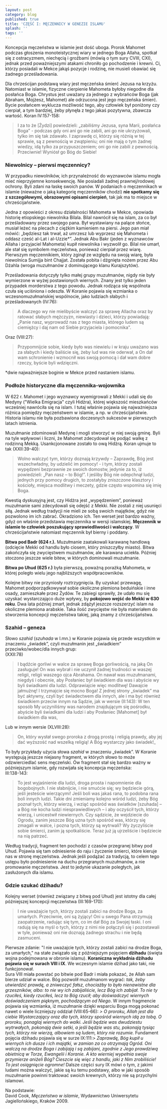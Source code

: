 ```yaml
---
layout: post
category: blog
published: true
title: 'CZĘŚĆ I: MĘCZENNICY W GENEZIE ISLAMU'
splash: ''
tags: ''
---
```

Koncepcja męczeństwa w islamie jest dość uboga. Prorok Mahomet podczas głoszenia monoteistycznej wiary w jednego Boga Allaha, spotkał się z ostracyzmem, niechęcią i groźbami (mówią o tym sury CVIII, CXI), jednak przed poważniejszymi atakami chroniło go pochodzenie i krewni. Ci, którzy posiadali w Mekce jakąś pozycje i rodzinę, nie musieli obawiać się żadnego prześladowania.

<!--more-->

Dla chrześcijan podstawą wiary jest męczeńska śmierć Jezusa na krzyżu. Natomiast w islamie, fizyczne cierpienie Mahometa byłoby niegodne dla posłańca Boga. Chrystus jest uważany za jednego z wybrańców Boga (jak Abraham, Mojżesz, Mahomet) ale odrzucona jest jego męczeńska śmierć. Bycie posłańcem wyklucza możliwość tego, aby człowiek był poniżony czy cierpiał, a tym bardziej, żeby płynęła z tego jakaś pozytywna, zbawcza wartość.
Koran IV:157-158:

> I za to że [Żydzi] powiedzieli: „zabiliśmy Jezusa, syna Marii, posłańca Boga” - podczas gdy oni ani go nie zabili, ani go nie ukrzyżowali, tylko im się tak zdawało. I zaprawdę ci, którzy się różnią w tej sprawie, są z pewnością w zwątpieniu; oni nie mają o tym żadnej wiedzy, idą tylko za przypuszczeniem; oni go nie zabili z pewnością. Przeciwnie! Wyniósł go Bóg do Siebie!

### Niewolnicy – pierwsi męczennicy?

W przypadku niewolników, ich przynależność do wyznawców islamu mogła mieć nieprzyjemne konsekwencję. Nie posiadali żadnej prawnej/rodowej ochrony. Byli zdani na łaskę swoich panów.
W podaniach o męczennikach w islamie (nieważne o jaką kategorię męczenników chodzi) **nie spotkamy się z szczegółowymi, obrazowymi opisami cierpień**, tak jak ma to miejsce w chrześcijaństwie.

Jedna z opowieści z okresu działalności Mahometa w Mekce, opowiada historię etiopskiego niewolnika Bilala. Bilal nawrócił się na islam, za co był prześladowany przez swojego pana. Był wystawiany na palące słońce, musiał leżeć na plecach z ciężkim kamieniem na piersi. Jego pan miał mówić: „będziesz tak trwał, aż umrzesz lub wyprzesz się Mahometa i oddasz cześć al-Lat i al-Uzzie*”. Jednak Abu Bakr (jeden z wyznawców Allaha i przyjaciel Mahometa) kupił niewolnika i wyzwolił go. Bilal nie umarł, ale stał się symbolem męczeństwa, ponieważ cierpiał przez wiarę.
Pierwszym męczennikiem, który zginął ze względu na swoją wiarę, była niewolnica Sumijja bint Chajjat. Została pobita i dźgnięta nożem przez Abu Dżahla (wroga muzułmanów z dominującego klanu Kurajszytów).

Prześladowania dotyczyły tylko małej grupy muzułmanów, nigdy nie były wymierzone w wyżej postawionych wiernych. Znany jest tylko jeden przypadek morderstwa z tego powodu. Jednak rodząca się wspólnota czuła się uciśniona i odeszła.
W Koranie pojawia się wzmianka o wczesnomuzułmańskiej wspólnocie, jako ludziach słabych i prześladowanych (IV:76): 

> A dlaczego wy nie mielibyście walczyć za sprawę Allacha oraz by ratować słabych mężczyzn, niewiasty i dzieci, którzy powiadają: „Panie nasz, wyprowadź nas z tego miasta, którego ludem są ciemiężcy i daj nam od Siebie przyjaciela i pomocnika".

Oraz (VIII:27): 

> Przypomnijcie sobie, kiedy było was niewielu i w kraju uważano was za słabych i kiedy baliście się, żeby lud was nie oderwał, a On dał wam schronienie i wzmocnił was swoją pomocą i dał wam dobre rzeczy, byście byli wdzięczni.

*dwie najważniejsze boginie w Mekce przed nastaniem islamu. 

### Podłoże historyczne dla męczennika-wojownika
W 622 r. Mahomet i jego wyznawcy wyemigrowali z Mekki i udali się do Medyny ("Wielka Emigracja" czyli Hidżra), której większość mieszkańców wcześniej nawróciła się na islam. I tutaj właśnie pojawia się najważniejsza różnica pomiędzy męczeństwem w islamie, a np. w chrześcijaństwie. Historia islamu nie była pozbawiona doczesnych sukcesów w pierwszych latach istnienia. 

Muzułmanie zdominowali Medynę i mogli stworzyć w niej swoją gminę. Byli na tyle wpływowi i liczni, że Mahomet zdecydował się podjąć walkę z rodzinną Mekką. Usankcjonowane zostało to ową Hidżrą. 
Koran ujmuje to tak (XXII:39-40):

> Wolno walczyć tym, którzy doznają krzywdy – Zaprawdę, Bóg jest wszechwładny, by udzielić im pomocy! - i tym, którzy zostali wypędzeni bezprawnie ze swoich domostw, jedynie za to, iż powiedzieli: „Pan nasz – to Bóg!”. I jeśliby Bóg nie odepchnął ludzi, jednych przy pomocy drugich, to zostałyby zniszczone klasztory i kościoły, miejsca modlitwy i meczety, gdzie często wspomina się imię Boga.

Kwestią dyskusyjną jest, czy Hidżra jest „wypędzeniem”, ponieważ muzułmanie sami zdecydowali się odejść z Mekki. Nie zostali z niej usunięci siłą. Jednak według tradycji nie mieli ze sobą swoich majątków, gdyż nie pozwolono im ich zabrać. Okradziono ich.
Ten werset jest bardzo ważny, gdyż on właśnie przedstawia męczennika w wersji islamskiej. **Męczennik w islamie to człowiek poszukujący sprawiedliwości i walczący**. W chrześcijaństwie natomiast męczennik był bierny i poddany.

**Bitwa pod Badr (624 r.).** Muzułmanie zaatakowali karawanę handlową (odcięcie Mekki od handlu było ciosem, który zniszczyłby miasto). Bitwa zakończyła się zwycięstwem muzułmanów, ale karawana uciekła. Później stoczono jeszcze wiele bitew, w których dominowali muzułmanie.

**Bitwa po Uhud (625 r.)** była pierwszą, poważną porażką Mahometa, w której poległo wielu jego najbliższych współpracowników.   

Kolejne bitwy nie przyniosły roztrzygnięcia. By uzyskać przewagę, Mahomet podporządkowywał sobie okoliczne plemiona beduińskie i inne osady, zamieszkałe przez Żydów. Te zabiegi sprawiły, że udało mu się uzyskać wystarczająco duże wpływy, by **pokojowo wejść do Mekki w 630 roku**. Dwa lata później zmarł, jednak zdążył jeszcze rozszerzyć islam na okoliczne plemiona arabskie.
Taka ilość zwycięstw nie była materiałem do stworzenia koncepcji męczeństwa takiej, jaką znamy z chrześcijaństwa.  

### Szahid – geneza
Słowo _szahid_ (_szuhada_ w l.mn.) w Koranie pojawia się przede wszystkim w znaczeniu „świadek”, czyli muzułmanin jest „świadkiem” przeciwko/wobec/dla innych grup:  
(XXII:78) 

> I bądźcie gorliwi w walce za sprawę Boga gorliwością, na jaką On zasługuje! On was wybrał i nie uczynił żadnej trudności w waszej religii, religii waszego ojca Abrahama. On nawał was muzułmanami, niegdyś i obecnie, aby Posłaniec był świadkiem dla was i abyście wy byli świadkami dla ludzi. Odprawiajcie więc modlitwę! Dawajcie jałmużnę! I trzymajcie się mocno Boga!
Z jednej strony „świadek” ma być aktywny, czyli być świadectwem dla innych, ale i ma być również świadkiem przeciw innym na Sądzie, jak w wersie (II:143): W ten sposób My uczyniliśmy was narodem znajdującym się pośrodku, abyście byli świadkami dla ludzi i aby Posłaniec [Mahomet] był świadkiem dla was,  

Lub w innym wersie (XLVIII:28): 

> On, który wysłał swego proroka z drogą prostą i religią prawdy, aby jej dać wyższość nad wszelką religią! A Bóg wystarczy jako świadek!_  

To były przykłady użycia słowa _szahid_ w znaczeniu „świadek”. W Koranie występują jeszcze niejasny fragment, w których słowo to może odzwierciedlać sens męczeński. Ów fragment stał się bardzo ważny w późniejszym islamie, gdy rozwijała się koncepcja męczeńska:   
III:138-143: 

> To jest wyjaśnienie dla ludzi, droga prosta i napomnienie dla bogobojnych. I nie słabnijcie, i nie smućcie się; wy będziecie górą, jeśli jesteście wierzącymi! Jeśli boli was jakaś rana, to podobna rana boli innych ludzi. Takie dni zmieniamy kolejno wśród ludzi, żeby Bóg poznał tych, którzy wierzą, i wziąć spośród was światków [szuhada] – a Bóg nie kocha ludzi niesprawiedliwych – i aby oczyścił tych, którzy wierzą, i unicestwił niewiernych. Czy sądzicie, że wejdziecie do Ogrodu, zanim jeszcze Bóg uzna tych spośród was, którzy się zmagali w walce, i pozna tych, którzy są wytrwali? Wy życzyliście sobie śmierci, zanim ją spotkaliście. Teraz już ją ujrzeliście i będziecie na nią patrzeć.

Według tradycji, fragment ten pochodzi z czasów przegranej bitwy pod Uhud. Pojawia się tam odniesienie do raju i życzenie śmierci, które kieruje nas w stronę męczeństwa. Jednak jeśli podążać za tradycją, to celem tego ustępu było podniesienie na duchu przegranych muzułmanów, a nie promowanie męczeństwa. Jest to jedynie ukazanie poległych, jak zasłużonych dla islamu. 

### Gdzie szukać dżihadu?
Kolejny werset (również związany z bitwą pod Uhud) jest istotny dla całej późniejszej koncepcji męczeństwa (III:169-170): 

> I nie uważajcie tych, którzy zostali zabici na drodze Boga, za umarłych. Przeciwnie, oni są żyjący! Oni u swego Pana otrzymują zaopatrzenie, radując się tym, co im dał Bóg za Swojej łaski. I oni radują się na myśl o tych, którzy z nimi nie połączyli się i pozostawali w tyle, ponieważ oni nie doznają żadnego strachu i nie będą zasmuceni.

Pierwsze zdanie: "I nie uważajcie tych, którzy zostali zabici na drodze Boga, za umarłych," na stałe związało się z późniejszym pojęciem **dżihadu** (święta wojna podejmowana w obronie islamu). **Koraniczna wykładnia dżihadu pojawia się w surach VIII i IX**. We wczesnym islamie dżihad jako taki, nie funkcjonował.  
Sura VIII miała powstać po bitwie pod Badr i miała pokazać, że Allah sam bierze udział w walce. Bóg pozwolił muzułmanom wygrać: _tak, żeby utwierdzić prawdę, a zniweczyć fałsz, chociażby to było nienawistne dla grzeszników, albo: to nie wy ich zabijaliście, lecz Bóg ich zabijał. To nie ty rzuciłeś, kiedy rzuciłeś, lecz to Bóg rzucił; aby doświadczyć wiernych doświadczeniem pięknym, pochodzącym od Niego_. W innym fragmencie pojawia się wzmianka, iż muzułmanie dzięki wsparciu Boga mogą pokonać nawet o wiele liczniejszy oddział (VIII:65-66): _> O proroku, Allah jest dla ciebie Wystarczający oraz dla tych, którzy spośród wiernych idą za tobą. O proroku, ponaglaj wiernych do walki. Jeśli będzie was dwudziestu wytrwałych, pokonają dwie setki, a jeśli będzie was stu, pokonają tysiąc tych, którzy nie wierzą, albowiem są ludem, który nie rozumie._
Fundament pojęcia dżihadu pojawia się w surze IX:111:_> Zaprawdę, Bóg kupił u wiernych ich dusze i ich majątki, w zamian za co otrzymają Ogród. Oni walczą na drodze Boga i zabijają i są zabijani, zgodnie z Jego prawdziwą obietnicą w Torze, Ewangelii i Koranie. A kto wierniej wypełnia swoje przymierze aniżeli Bóg? Cieszcie się więc z handlu, jaki z Nim zrobiliście! To jest osiągnięcie ogromne!_
Dalsze części sury IX mówi o tym, z jakimi ludami można walczyć, jakie są ku temu podstawy, albo w jaki sposób muzułmanie powinni traktować swoich krewnych, którzy nie są przychylni islamowi.


Na podstawie:        
David Cook, _Męczeństwo w islamie_, Wydawnictwo Uniwersytetu Jagiellońskiego, Kraków 2009.

